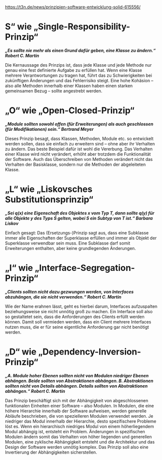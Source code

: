 ﻿https://t3n.de/news/prinzipien-software-entwicklung-solid-615556/

# S“ wie „Single-Responsibility-Prinzip“ 

***„Es sollte nie mehr als einen Grund dafür geben, eine Klasse zu ändern.“ Robert C. Martin***
	
Die Kernaussage des Prinzips ist, dass jede Klasse und jede Methode nur genau eine fest definierte Aufgabe zu erfüllen hat. Wenn eine Klasse mehrere Verantwortungen zu tragen hat, führt das zu Schwierigkeiten bei zukünftigen Änderungen und das Fehlerrisiko steigt. Eine hohe Kohäsion – also alle Methoden innerhalb einer Klassen haben einen starken gemeinsamen Bezug – sollte angestrebt werden.
	
# „O“ wie „Open-Closed-Prinzip“
	
***„Module sollten sowohl offen (für Erweiterungen) als auch geschlossen (für Modifikationen) sein.“ Bertrand Meyer***
	
Dieses Prinzip besagt, dass Klassen, Methoden, Module etc. so entwickelt werden sollen, dass sie einfach zu erweitern sind – ohne aber ihr Verhalten zu ändern. Das beste Beispiel dafür ist wohl die Vererbung. Das Verhalten einer Klasse wird nicht verändert, erhöht aber trotzdem die Funktionalität der Software. Auch das Überschreiben von Methoden verändert nicht das Verhalten der Basisklasse, sondern nur die Methoden der abgeleiteten Klasse.
	
# „L“ wie „Liskovsches Substitutionsprinzip“
	
***„Sei q(x) eine Eigenschaft des Objektes x vom Typ T, dann sollte q(y) für alle Objekte y des Typs S gelten, wobei S ein Subtyp von T ist.“ Barbara Liskov***
	
Einfach gesagt: Das (Ersetzungs-)Prinzip sagt aus, dass eine Subklasse immer alle Eigenschaften der Superklasse erfüllen und immer als Objekt der Superklasse verwendbar sein muss. Eine Subklasse darf somit Erweiterungen enthalten, aber keine grundlegenden Änderungen.
	
# „I“ wie „Interface-Segregation-Prinzip“
	
***„Clients sollten nicht dazu gezwungen werden, von Interfaces abzuhängen, die sie nicht verwenden.“ Robert C. Martin***
	
Wie der Name erahnen lässt, geht es hierbei darum, Interfaces aufzuspalten beziehungsweise sie nicht unnötig groß zu machen. Ein Interface soll also so gestaltetet sein, dass die Anforderungen des Clients erfüllt werden können. Damit soll vermieden werden, dass ein Client mehrere Interfaces nutzen muss, die er für seine eigentliche Anforderung gar nicht benötigt werden.
	
# „D“ wie „Dependency-Inversion-Prinzip“
	
***„A. Module hoher Ebenen sollten nicht von Modulen niedriger Ebenen abhängen. Beide sollten von Abstraktionen abhängen. B. Abstraktionen sollten nicht von Details abhängen. Details sollten von Abstraktionen abhängen.“ Robert C. Martin***
	
Das Prinzip beschäftigt sich mit der Abhängigkeit von abgeschlossenen funktionalen Einheiten einer Software – also Modulen. In Modulen, die eine höhere Hierarchie innerhalb der Software aufweisen, werden generelle Abläufe beschrieben, die von spezielleren Modulen verwendet werden. Je niedriger das Modul innerhalb der Hierarchie, desto spezifischere Probleme löst es.
Wenn ein hierarchisch niedriges Modul von einem höherliegendem Modul abhängig ist, entsteht ein Problem. Änderungen in spezifischen Modulen ändern somit das Verhalten von höher liegenden und generellen Modulen, eine zyklische Abhängigkeit entsteht und die Architektur und das Design der Software werden unnötig komplex. Das Prinzip soll also eine Invertierung der Abhängigkeiten sicherstellen.

